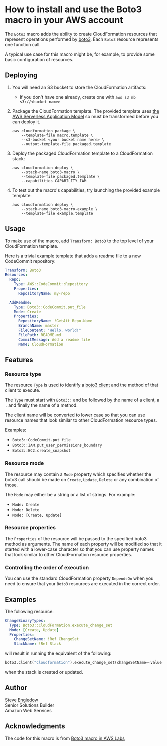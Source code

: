 # How to install and use the Boto3 macro in your AWS account

The `Boto3` macro adds the ability to create CloudFormation resources that represent operations performed by [boto3](http://boto3.readthedocs.io/). Each `Boto3` resource represents one function call.

A typical use case for this macro might be, for example, to provide some basic configuration of resources.

## Deploying

1. You will need an S3 bucket to store the CloudFormation artifacts:
    * If you don't have one already, create one with `aws s3 mb s3://<bucket name>`

2. Package the CloudFormation template. The provided template uses [the AWS Serverless Application Model](https://aws.amazon.com/about-aws/whats-new/2016/11/introducing-the-aws-serverless-application-model/) so must be transformed before you can deploy it.

    ```shell
    aws cloudformation package \
        --template-file macro.template \
        --s3-bucket <your bucket name here> \
        --output-template-file packaged.template
    ```

3. Deploy the packaged CloudFormation template to a CloudFormation stack:

    ```shell
    aws cloudformation deploy \
        --stack-name boto3-macro \
        --template-file packaged.template \
        --capabilities CAPABILITY_IAM
    ```

4. To test out the macro's capabilities, try launching the provided example template:

    ```shell
    aws cloudformation deploy \
        --stack-name boto3-macro-example \
        --template-file example.template
    ```

## Usage

To make use of the macro, add `Transform: Boto3` to the top level of your CloudFormation template.

Here is a trivial example template that adds a readme file to a new CodeCommit repository:

```yaml
Transform: Boto3
Resources:
  Repo:
    Type: AWS::CodeCommit::Repository
    Properties:
      RepositoryName: my-repo

  AddReadme:
    Type: Boto3::CodeCommit.put_file
    Mode: Create
    Properties:
      RepositoryName: !GetAtt Repo.Name
      BranchName: master
      FileContent: "Hello, world!"
      FilePath: README.md
      CommitMessage: Add a readme file
      Name: CloudFormation
```

## Features

### Resource type

The resource `Type` is used to identify a [boto3 client](https://boto3.amazonaws.com/v1/documentation/api/latest/guide/clients.html) and the method of that client to execute.

The `Type` must start with `Boto3::` and be followed by the name of a client, a `.` and finally the name of a method.

The client name will be converted to lower case so that you can use resource names that look similar to other CloudFormation resource types.

Examples:
* `Boto3::CodeCommit.put_file`
* `Boto3::IAM.put_user_permissions_boundary`
* `Boto3::EC2.create_snapshot`

### Resource mode

The resource may contain a `Mode` property which specifies whether the boto3 call should be made on `Create`, `Update`, `Delete` or any combination of those.

The `Mode` may either be a string or a list of strings. For example:

* `Mode: Create`
* `Mode: Delete`
* `Mode: [Create, Update]`

### Resource properties

The `Properties` of the resource will be passed to the specified boto3 method as arguments. The name of each property will be modified so that it started with a lower-case character so that you can use property names that look similar to other CloudFormation resource properties.

### Controlling the order of execution

You can use the standard CloudFormation property `DependsOn` when you need to ensure that your `Boto3` resources are executed in the correct order.

## Examples


The following resource:

```yaml
ChangeBinaryTypes:
  Type: Boto3::CloudFormation.execute_change_set
  Mode: [Create, Update]
  Properties:
    ChangeSetName: !Ref ChangeSet
    StackName: !Ref Stack
```

will result in running the equivalent of the following:

```python
boto3.client("cloudformation").execute_change_set(changeSetName=<value of ChangeSet>, stackName=<value of StackName>)
```

when the stack is created or updated.

## Author

[Steve Engledow](https://linkedin.com/in/stilvoid)  
Senior Solutions Builder  
Amazon Web Services

## Acknowledgments

The code for this macro is from [Boto3 macro in AWS Labs](https://raw.githubusercontent.com/awslabs/aws-cloudformation-templates/master/aws/services/CloudFormation/MacrosExamples/Boto3)
